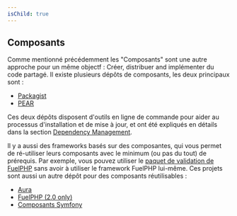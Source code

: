 ```yaml
---
isChild: true
---
```


## Composants

Comme mentionné précédemment les "Composants" sont une autre approche pour un même objectf : Créer, distribuer and implémenter du code partagé. Il existe plusieurs dépôts de composants, les deux principaux sont :

* [Packagist](/#composer_and_packagist)
* [PEAR](/#pear)

Ces deux dépôts disposent d'outils en ligne de commande pour aider au processus d'installation et de mise à jour, et ont été expliqués en détails dans la section [Dependency Management][dm].

Il y a aussi des frameworks basés sur des composantes, qui vous permet de ré-utiliser leurs composants avec le minimum (ou pas du tout) de prérequis. Par exemple, vous pouvez utiliser le [paquet de validation de FuelPHP][fuelval]  sans avoir à utiliser le framework FuelPHP lui-même. Ces projets sont aussi un autre dépôt pour des composants réutilisables :

  [dm]: /#dependency_management
  [fuelval]: https://github.com/fuelphp/validation

* [Aura](http://auraphp.github.com/)
* [FuelPHP (2.0 only)](https://github.com/fuelphp)
* [Composants Symfony](http://symfony.com/doc/current/components/index.html)